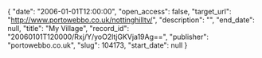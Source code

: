 {
  "date": "2006-01-01T12:00:00", 
  "open_access": false, 
  "target_url": "http://www.portowebbo.co.uk/nottinghilltv/", 
  "description": "", 
  "end_date": null, 
  "title": "My Village", 
  "record_id": "20060101T120000/Rxj/Y/yoO2ltjGKVja19Ag==", 
  "publisher": "portowebbo.co.uk", 
  "slug": 104173, 
  "start_date": null
}

